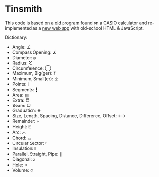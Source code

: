 # Tinsmith

This code is based on a [old program](archive) found on a CASIO calculator and re-implemented as a [new web app](https://altermarkive.github.io/tinsmith/) with old-school HTML & JavaScript.

Dictionary:

* Angle: ∠
* Compass Opening: ∡
* Diameter: ⌀
* Radius: ⎋
* Circumference: ◯
* Maximum, Big(ger): ⤒
* Minimum, Small(er): ⤓
* Points: ⦙
* Segments: ┇
* Area: ▨
* Extra: ⬒
* Seam: ⬓
* Graduation: ⧻
* Size, Length, Spacing, Distance, Difference, Offset: ⟷
* Remainder: ⍆
* Height: ⍐
* Arc: ⌒
* Chord: ⌓
* Circular Sector: ◜
* Insulation: ⧚
* Parallel, Straight, Pipe: ∥
* Diagonal: ⧄
* Hole: ⚬
* Volume: ⟐
